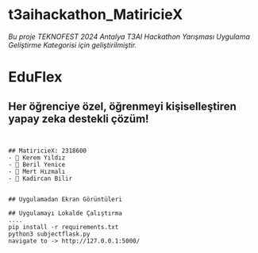 # t3aihackathon_MatiricieX

*Bu proje TEKNOFEST 2024 Antalya T3AI Hackathon Yarışması Uygulama Geliştirme Kategorisi için geliştirilmiştir.*

# EduFlex
## Her öğrenciye özel, öğrenmeyi kişiselleştiren yapay zeka destekli çözüm!

````


## MatiricieX: 2318600
- 👤 Kerem Yıldız
- 👤 Beril Yenice
- 👤 Mert Hızmalı
- 👤 Kadircan Bilir


## Uygulamadan Ekran Görüntüleri

## Uygulamayı Lokalde Çalıştırma
....
pip install -r requirements.txt
python3 subjectflask.py
navigate to -> http://127.0.0.1:5000/
````
